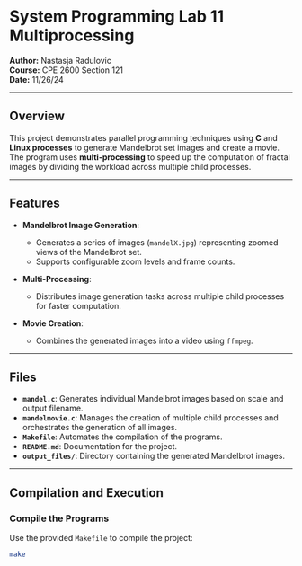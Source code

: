 # System Programming Lab 11 Multiprocessing

**Author:** Nastasja Radulovic  
**Course:** CPE 2600 Section 121  
**Date:** 11/26/24

---

## Overview

This project demonstrates parallel programming techniques using **C** and **Linux processes** to generate Mandelbrot set images and create a movie. The program uses **multi-processing** to speed up the computation of fractal images by dividing the workload across multiple child processes.

---

## Features

- **Mandelbrot Image Generation**:
  - Generates a series of images (`mandelX.jpg`) representing zoomed views of the Mandelbrot set.
  - Supports configurable zoom levels and frame counts.

- **Multi-Processing**:
  - Distributes image generation tasks across multiple child processes for faster computation.

- **Movie Creation**:
  - Combines the generated images into a video using `ffmpeg`.

---

## Files

- **`mandel.c`**: Generates individual Mandelbrot images based on scale and output filename.
- **`mandelmovie.c`**: Manages the creation of multiple child processes and orchestrates the generation of all images.
- **`Makefile`**: Automates the compilation of the programs.
- **`README.md`**: Documentation for the project.
- **`output_files/`**: Directory containing the generated Mandelbrot images.

---

## Compilation and Execution

### Compile the Programs
Use the provided `Makefile` to compile the project:
```bash
make


